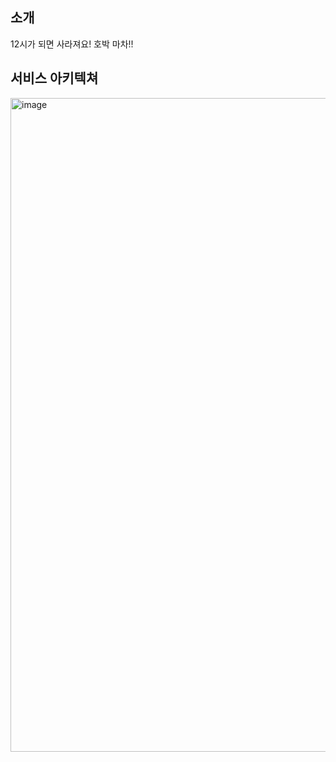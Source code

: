 ## 소개
12시가 되면 사라져요! 호박 마차!!
## 서비스 아키텍쳐
<img width="1046" alt="image" src="https://github.com/PumpkinCoach/.github/assets/58386334/5cdc76a1-7a6d-4ffd-90cb-60ee4c3bfe07">
